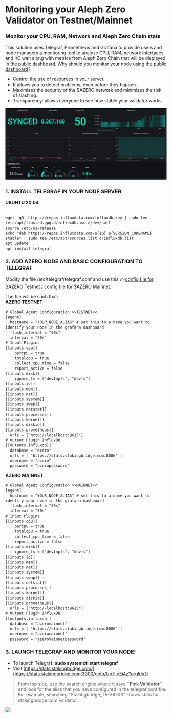 # Monitoring your Aleph Zero Validator on Testnet/Mainnet

### Monitor your CPU, RAM, Network and Aleph Zero Chain stats

This solution uses Telegraf, Prometheus and Grafana to provide users and node managers a monitoring tool to analyze CPU, RAM, network interfaces and I/O wait along with metrics from Aleph Zero Chain that will be displayed in the public dashboard. Why should you monitor your node using [the public dashboard](https://stats.stakingbridge.com)?	
- Control the use of resources in your server.
- It allows you to detect problems, even before they happen.
- Maximizes the security of the $AZERO network and minimizes the risk of slashing.
- Transparency: allows everyone to see how stable your validator works.

![](https://github.com/StakingBridge/azeromonitor/blob/main/1.png?raw=true)

### 1. INSTALL TELEGRAF IN YOUR NODE SERVER

**UBUNTU 20.04**

```

wget -qO- https://repos.influxdata.com/influxdb.key | sudo tee /etc/apt/trusted.gpg.d/influxdb.asc >/dev/null
source /etc/os-release
echo "deb https://repos.influxdata.com/${ID} ${VERSION_CODENAME} stable" | sudo tee /etc/apt/sources.list.d/influxdb.list
apt update
apt install telegraf

```

### 2. ADD AZERO NODE AND BASIC CONFIGURATION TO TELEGRAF



Modify the file /etc/telegraf/telegraf.conf and use this 👉[config file for $AZERO Testnet](https://github.com/StakingBridge/azeromonitor/blob/main/telegraf_testnet.conf) / [config file for $AZERO Mainnet](https://github.com/StakingBridge/azeromonitor/blob/main/telegraf_mainnet.conf).

The file will be such that:\
**AZERO TESTNET**
```
# Global Agent Configuration >>TESTNET<<
[agent]
  hostname = "YOUR_NODE_ALIAS" # set this to a name you want to identify your node in the grafana dashboard
  flush_interval = "30s"
  interval = "30s"
# Input Plugins
[[inputs.cpu]]
    percpu = true
    totalcpu = true
    collect_cpu_time = false
    report_active = false
[[inputs.disk]]
    ignore_fs = ["devtmpfs", "devfs"]
[[inputs.io]]
[[inputs.mem]]
[[inputs.net]]
[[inputs.system]]
[[inputs.swap]]
[[inputs.netstat]]
[[inputs.processes]]
[[inputs.kernel]]
[[inputs.diskio]]
[[inputs.prometheus]]
  urls = ["http://localhost:9615"]
# Output Plugin InfluxDB
[[outputs.influxdb]]
  database = "azero"
  urls = [ "https://stats.stakingbridge.com:8086" ] 
  username = "azero"
  password = "azeropassword"

```
**AZERO MAINNET**
```
# Global Agent Configuration >>MAINNET<<
[agent]
  hostname = "YOUR_NODE_ALIAS" # set this to a name you want to identify your node in the grafana dashboard
  flush_interval = "30s"
  interval = "30s"
# Input Plugins
[[inputs.cpu]]
    percpu = true
    totalcpu = true
    collect_cpu_time = false
    report_active = false
[[inputs.disk]]
    ignore_fs = ["devtmpfs", "devfs"]
[[inputs.io]]
[[inputs.mem]]
[[inputs.net]]
[[inputs.system]]
[[inputs.swap]]
[[inputs.netstat]]
[[inputs.processes]]
[[inputs.kernel]]
[[inputs.diskio]]
[[inputs.prometheus]]
  urls = ["http://localhost:9615"]
# Output Plugin InfluxDB
[[outputs.influxdb]]
  database = "azeromainnet"
  urls = [ "https://stats.stakingbridge.com:8086" ] 
  username = "azeromainnet"
  password = "azeromainnetpassword"

```

### 3. LAUNCH TELEGRAF AND MONITOR YOUR NODE!

- To launch Telegraf: **sudo systemctl start telegraf**
- Visit [https://stats.stakingbridge.com/](https://stats.stakingbridge.com:3000/goto/Up7-oEi4z?orgId=1)

> From top side, use the search engine where it says ¨**Pick Validator**¨ and look for the alias that you have configured in the telegraf.conf file. For example, searching “Stakingbridge_TR-3970X” shows stats for stakingbridge.com validator.


![](https://github.com/StakingBridge/azeromonitor/blob/main/images/GIFZERO.gif?raw=true)

